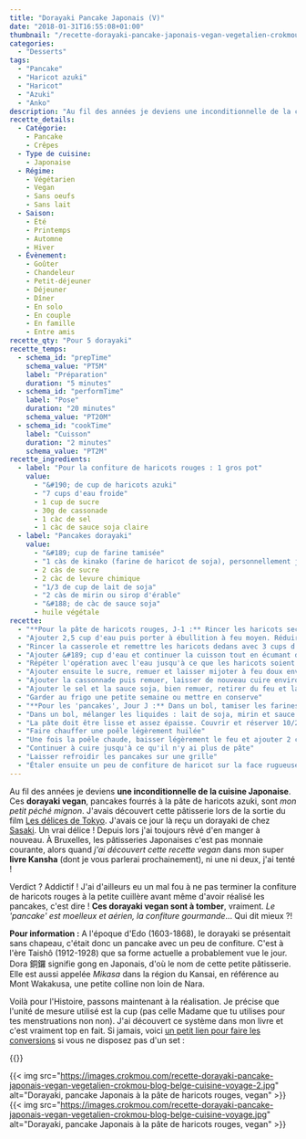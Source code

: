 ```yaml
---
title: "Dorayaki Pancake Japonais (V)"
date: "2018-01-31T16:55:08+01:00"
thumbnail: "/recette-dorayaki-pancake-japonais-vegan-vegetalien-crokmou-blog-belge-cuisine-voyage-1.jpg"
categories:
  - "Desserts"
tags:
  - "Pancake"
  - "Haricot azuki"
  - "Haricot"
  - "Azuki"
  - "Anko"
description: "Au fil des années je deviens une inconditionnelle de la cuisine Japonaise. Ces dorayaki, pancakes fourrés à la pâte de haricots azuki, sont mon petit péché mignon."
recette_details:
  - Catégorie:
    - Pancake
    - Crêpes
  - Type de cuisine:
    - Japonaise
  - Régime:
    - Végétarien
    - Vegan
    - Sans oeufs
    - Sans lait
  - Saison:
    - Été
    - Printemps
    - Automne
    - Hiver
  - Évènement:
    - Goûter
    - Chandeleur
    - Petit-déjeuner
    - Déjeuner
    - Dîner
    - En solo
    - En couple
    - En famille
    - Entre amis
recette_qty: "Pour 5 dorayaki"
recette_temps:
  - schema_id: "prepTime"
    schema_value: "PT5M"
    label: "Préparation"
    duration: "5 minutes"
  - schema_id: "performTime"
    label: "Pose"
    duration: "20 minutes"
    schema_value: "PT20M"
  - schema_id: "cookTime"
    label: "Cuisson"
    duration: "2 minutes"
    schema_value: "PT2M"
recette_ingredients:
  - label: "Pour la confiture de haricots rouges : 1 gros pot"
    value:
      - "&#190; de cup de haricots azuki"
      - "7 cups d'eau froide"
      - 1 cup de sucre
      - 30g de cassonade
      - 1 càc de sel
      - 1 càc de sauce soja claire
  - label: "Pancakes dorayaki"
    value:
      - "&#189; cup de farine tamisée"
      - "1 càs de kinako (farine de haricot de soja), personnellement j'ai broyé des haricots mungo"
      - 2 càs de sucre
      - 2 càc de levure chimique
      - "1/3 de cup de lait de soja"
      - "2 càs de mirin ou sirop d'érable"
      - "&#188; de càc de sauce soja"
      - huile végétale
recette:
  - "**Pour la pâte de haricots rouges, J-1 :** Rincer les haricots secs et les placer dans une casserole d'une contenance de 3L environ."
  - "Ajouter 2,5 cup d'eau puis porter à ébullition à feu moyen. Réduire ensuite le feu et laisser cuire environ 8 minutes jusqu'à ce que l'eau prenne une belle couleur rouge. Égoutter les haricots et jeter la première eau de cuisson"
  - "Rincer la casserole et remettre les haricots dedans avec 3 cups d'eau. Faire chauffer à feu moyen et une fois que l'eau bout, baisser le feu pour n'avoir qu'un léger frémissement constant. Laisser cuire environ 40 minutes jusqu'à ce que l'eau couvre à peine les haricots"
  - "Ajouter &#189; cup d'eau et continuer la cuisson tout en écumant de temps en temps"
  - "Répéter l'opération avec l'eau jusqu'à ce que les haricots soient très tendres"
  - "Ajouter ensuite le sucre, remuer et laisser mijoter à feu doux environ 30 minutes. La sauce va devenir plus foncée"
  - "Ajouter la cassonnade puis remuer, laisser de nouveau cuire environ 5 minutes jusqu'à ce que la sauce devienne brillante"
  - "Ajouter le sel et la sauce soja, bien remuer, retirer du feu et laisser refroidir à température ambiante"
  - "Garder au frigo une petite semaine ou mettre en conserve"
  - "**Pour les 'pancakes', Jour J :** Dans un bol, tamiser les farines et la levure chimique puis ajouter le sucre et mélanger."
  - "Dans un bol, mélanger les liquides : lait de soja, mirin et sauce soja. Verser ensuite petit à petit sur la préparation sèche (farines/sucre/levure) et bien mélanger"
  - "La pâte doit être lisse et assez épaisse. Couvrir et réserver 10/20 minutes"
  - "Faire chauffer une poêle légèrement huilée"
  - "Une fois la poêle chaude, baisser légèrement le feu et ajouter 2 càs de pâte pour un dorayaki. Laisser la pâte s'étaler naturellement. Retourner le 'pancake' lorsque celui-ci fait des bulles à la surface. Retourner ensuite le pancake et laisser cuire l'autre face environ 1 minute"
  - "Continuer à cuire jusqu'à ce qu'il n'y ai plus de pâte"
  - "Laisser refroidir les pancakes sur une grille"
  - "Étaler ensuite un peu de confiture de haricot sur la face rugueuse d'un pancake puis recouvrir d'un deuxième pancake. Et voilà, le dorayaki est prêt !"
---
```


Au fil des années je deviens **une inconditionnelle de la cuisine Japonaise**. Ces **dorayaki vegan**, pancakes fourrés à la pâte de haricots azuki, sont *mon petit péché mignon*. J'avais découvert cette pâtisserie lors de la sortie du film <a href="http://www.allocine.fr/film/fichefilm_gen_cfilm=235589.html" rel="nofollow">Les délices de Tokyo</a>. J'avais ce jour là reçu un dorayaki de chez <a href="https://www.patisserie-sasaki.be/" rel="nofollow">Sasaki</a>. Un vrai délice ! Depuis lors j'ai toujours rêvé d'en manger à nouveau. À Bruxelles, les pâtisseries Japonaises c'est pas monnaie courante, alors quand *j'ai découvert cette recette vegan* dans mon super **livre Kansha** (dont je vous parlerai prochainement), ni une ni deux, j'ai tenté !

Verdict ? Addictif ! J'ai d'ailleurs eu un mal fou à ne pas terminer la confiture de haricots rouges à la petite cuillère avant même d'avoir réalisé les pancakes, c'est dire ! **Ces dorayaki vegan sont à tomber**, vraiment. *Le 'pancake' est moelleux et aérien, la confiture gourmande*... Qui dit mieux ?!

**Pour information :** A l'époque d'Edo (1603-1868), le dorayaki se présentait sans chapeau, c'était donc un pancake avec un peu de confiture. C'est à l'ère Taishô (1912-1928) que sa forme actuelle a probablement vue le jour. Dora 銅鑼 signifie gong en Japonais, d'où le nom de cette petite pâtisserie. Elle est aussi appelée *Mikasa* dans la région du Kansai, en référence au Mont Wakakusa, une petite colline non loin de Nara.

Voilà pour l'Histoire, passons maintenant à la réalisation. Je précise que l'unité de mesure utilisé est la cup (pas celle Madame que tu utilises pour tes menstruations non non). J'ai découvert ce système dans mon livre et c'est vraiment top en fait. Si jamais, voici <a href="http://www.cuisinetamere.fr/convertir-les-cup-tbsp-et-tsp-en-grammes-et-millilitres/" rel="nofollow" target="\_blank\">un petit lien pour faire les conversions</a> si vous ne disposez pas d'un set :

{{<recette>}}

{{< img src="https://images.crokmou.com/recette-dorayaki-pancake-japonais-vegan-vegetalien-crokmou-blog-belge-cuisine-voyage-2.jpg" alt="Dorayaki, pancake Japonais à la pâte de haricots rouges, vegan" >}}
{{< img src="https://images.crokmou.com/recette-dorayaki-pancake-japonais-vegan-vegetalien-crokmou-blog-belge-cuisine-voyage.jpg" alt="Dorayaki, pancake Japonais à la pâte de haricots rouges, vegan" >}}
